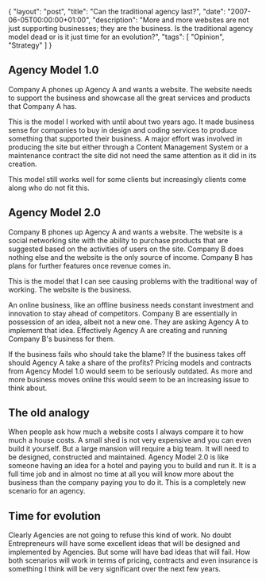 {
  "layout": "post",
  "title": "Can the traditional agency last?",
  "date": "2007-06-05T00:00:00+01:00",
  "description": "More and more websites are not just supporting businesses; they are the business. Is the traditional agency model dead or is it just time for an evolution?",
  "tags": [
    "Opinion",
    "Strategy"
  ]
}

## Agency Model 1.0

Company A phones up Agency A and wants a website. The website needs to support the business and showcase all the great services and products that Company A has. 

This is the model I worked with until about two years ago. It made business sense for companies to buy in design and coding services to produce something that supported their business. A major effort was involved in producing the site but either through a Content Management System or a maintenance contract the site did not need the same attention as it did in its creation.

This model still works well for some clients but increasingly clients come along who do not fit this.

## Agency Model 2.0

Company B phones up Agency A and wants a website. The website is a social networking site with the ability to purchase products that are suggested based on the activities of users on the site. Company B does nothing else and the website is the only source of income. Company B has plans for further features once revenue comes in. 

This is the model that I can see causing problems with the traditional way of working. The website is the business. 

An online business, like an offline business needs constant investment and innovation to stay ahead of competitors. Company B are essentially in possession of an idea, albeit not a new one. They are asking Agency A to implement that idea. Effectively Agency A are creating and running Company B's business for them.

If the business fails who should take the blame? If the business takes off should Agency A take a share of the profits? Pricing models and contracts from Agency Model 1.0 would seem to be seriously outdated. As more and more business moves online this would seem to be an increasing issue to think about.

## The old analogy

When people ask how much a website costs I always compare it to how much a house costs. A small shed is not very expensive and you can even build it yourself. But a large mansion will require a big team. It will need to be designed, constructed and maintained. Agency Model 2.0 is like someone having an idea for a hotel and paying you to build and run it. It is a full time job and in almost no time at all you will know more about the business than the company paying you to do it. This is a completely new scenario for an agency. 

## Time for evolution

Clearly Agencies are not going to refuse this kind of work. No doubt Entrepreneurs will have some excellent ideas that will be designed and implemented by Agencies. But some will have bad ideas that will fail. How both scenarios will work in terms of pricing, contracts and even insurance is something I think will be very significant over the next few years.
